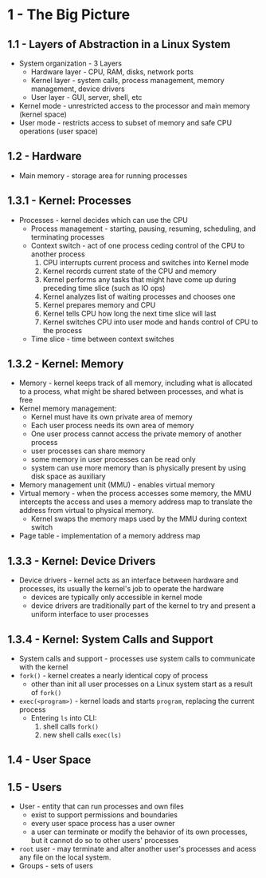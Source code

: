# 1 - The Big Picture

## 1.1 - Layers of Abstraction in a Linux System
* System organization - 3 Layers
    * Hardware layer - CPU, RAM, disks, network ports
    * Kernel layer - system calls, process management, memory management, device drivers
    * User layer - GUI, server, shell, etc
* Kernel mode - unrestricted access to the processor and main memory (kernel space)
* User mode - restricts access to subset of memory and safe CPU operations (user space)

## 1.2 - Hardware
* Main memory - storage area for running processes

## 1.3.1 - Kernel: Processes
* Processes - kernel decides which can use the CPU
    * Process management - starting, pausing, resuming, scheduling, and terminating processes
    * Context switch - act of one process ceding control of the CPU to another process
        1. CPU interrupts current process and switches into Kernel mode
        2. Kernel records current state of the CPU and memory
        3. Kernel performs any tasks that might have come up during preceding time slice (such as IO ops)
        4. Kernel analyzes list of waiting processes and chooses one
        5. Kernel prepares memory and CPU
        6. Kernel tells CPU how long the next time slice will last
        7. Kernel switches CPU into user mode and hands control of CPU to the process
    * Time slice - time between context switches

## 1.3.2 - Kernel: Memory
* Memory - kernel keeps track of all memory, including what is allocated to a process, what might be shared between processes, and what is free
* Kernel memory management:
    * Kernel must have its own private area of memory
    * Each user process needs its own area of memory
    * One user process cannot access the private memory of another process
    * user processes can share memory
    * some memory in user processes can be read only
    * system can use more memory than is physically present by using disk space as auxiliary
* Memory management unit (MMU) - enables virtual memory
* Virtual memory - when the process accesses some memory, the MMU intercepts the access and uses a memory address map to translate the address from virtual to physical memory.
    * Kernel swaps the memory maps used by the MMU during context switch
* Page table - implementation of a memory address map

## 1.3.3 - Kernel: Device Drivers
* Device drivers - kernel acts as an interface between hardware and processes, its usually the kernel's job to operate the hardware
    * devices are typically only accessible in kernel mode
    * device drivers are traditionally part of the kernel to try and present a uniform interface to user processes

## 1.3.4 - Kernel: System Calls and Support
* System calls and support - processes use system calls to communicate with the kernel
* `fork()` - kernel creates a nearly identical copy of process
    * other than init all user processes on a Linux system start as a result of `fork()`
* `exec(<program>)` - kernel loads and starts `program`, replacing the current process
    * Entering `ls` into CLI:
        1. shell calls `fork()`
        2. new shell calls `exec(ls)`

## 1.4 - User Space

## 1.5 - Users
* User - entity that can run processes and own files
    * exist to support permissions and boundaries
    * every user space process has a user owner
    * a user can terminate or modify the behavior of its own processes, but it cannot do so to other users' processes
* `root` user - may terminate and alter another user's processes and acess any file on the local system.
* Groups - sets of users
